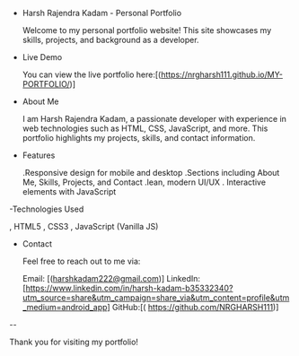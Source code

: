- Harsh Rajendra Kadam - Personal Portfolio

  Welcome to my personal portfolio website! This site showcases my skills, projects, and background as a developer.

- Live Demo

  You can view the live portfolio here:[(https://nrgharsh111.github.io/MY-PORTFOLIO/)]

- About Me

  I am Harsh Rajendra Kadam, a passionate developer with experience in web technologies such as HTML, CSS, JavaScript, and more. This portfolio highlights my projects, skills, and contact information.

- Features

  .Responsive design for mobile and desktop
  .Sections including About Me, Skills, Projects, and Contact
  .lean, modern UI/UX
  . Interactive elements with JavaScript

-Technologies Used

  , HTML5
  , CSS3
  , JavaScript (Vanilla JS)


- Contact

  Feel free to reach out to me via:

   Email: [(harshkadam222@gmail.com)]
   LinkedIn: [https://www.linkedin.com/in/harsh-kadam-b35332340?utm_source=share&utm_campaign=share_via&utm_content=profile&utm_medium=android_app]
   GitHub:[( https://github.com/NRGHARSH111)]

--

Thank you for visiting my portfolio!
